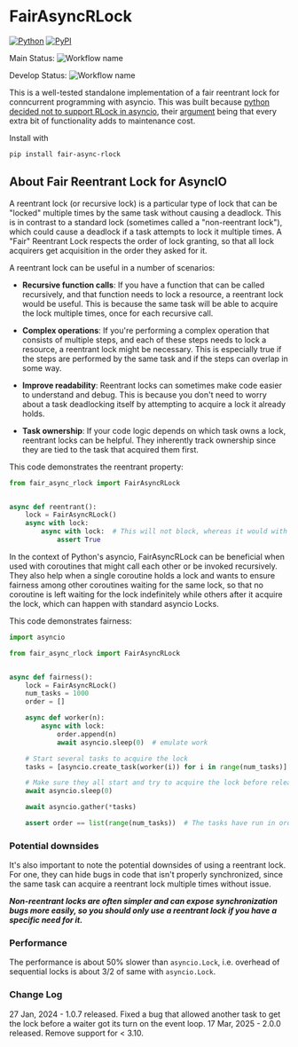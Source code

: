 # FairAsyncRLock

[![Python](https://img.shields.io/pypi/pyversions/fair_async_rlock.svg)](https://badge.fury.io/py/fair_async_rlock)
[![PyPI](https://badge.fury.io/py/fair_async_rlock.svg)](https://badge.fury.io/py/fair_async_rlock)

Main
Status: ![Workflow name](https://github.com/JoshuaAlbert/FairAsyncRLock/actions/workflows/unittests.yml/badge.svg?branch=main)

Develop
Status: ![Workflow name](https://github.com/JoshuaAlbert/FairAsyncRLock/actions/workflows/unittests.yml/badge.svg?branch=develop)

This is a well-tested standalone implementation of a fair reentrant lock for conncurrent programming with asyncio.
This was built
because [python decided not to support RLock in asyncio](https://discuss.python.org/t/asyncio-rlock-reentrant-locks-for-async-python/21509),
their [argument](https://discuss.python.org/t/asyncio-rlock-reentrant-locks-for-async-python/21509/2) being that every
extra bit of functionality adds to maintenance cost.

Install with

```bash
pip install fair-async-rlock
```

## About Fair Reentrant Lock for AsyncIO

A reentrant lock (or recursive lock) is a particular type of lock that can be "locked" multiple times by the same task
without causing a deadlock. This is in contrast to a standard lock (sometimes called a "non-reentrant lock"), which
could cause a deadlock if a task attempts to lock it multiple times. A "Fair" Reentrant Lock respects the order of lock
granting, so that all lock acquirers get acquisition in the order they asked for it.

A reentrant lock can be useful in a number of scenarios:

* **Recursive function calls**: If you have a function that can be called recursively, and that function needs to lock a
  resource, a reentrant lock would be useful. This is because the same task will be able to acquire the lock multiple
  times, once for each recursive call.

* **Complex operations**: If you're performing a complex operation that consists of multiple steps, and each of these
  steps
  needs to lock a resource, a reentrant lock might be necessary. This is especially true if the steps are performed by
  the
  same task and if the steps can overlap in some way.

* **Improve readability**: Reentrant locks can sometimes make code easier to understand and debug. This is because you
  don't
  need to worry about a task deadlocking itself by attempting to acquire a lock it already holds.

* **Task ownership**: If your code logic depends on which task owns a lock, reentrant locks can be
  helpful. They inherently track ownership since they are tied to the task that acquired them first.

This code demonstrates the reentrant property:

```python
from fair_async_rlock import FairAsyncRLock


async def reentrant():
    lock = FairAsyncRLock()
    async with lock:
        async with lock:  # This will not block, whereas it would with asyncio.Lock
            assert True
```

In the context of Python's asyncio, FairAsyncRLock can be beneficial when used with
coroutines that might call each other or be invoked recursively. They also help when a single coroutine holds a lock and
wants to ensure fairness among other coroutines waiting for the same lock, so that no coroutine is left waiting for the
lock indefinitely while others after it acquire the lock, which can happen with standard asyncio Locks.

This code demonstrates fairness:

```python
import asyncio

from fair_async_rlock import FairAsyncRLock


async def fairness():
    lock = FairAsyncRLock()
    num_tasks = 1000
    order = []

    async def worker(n):
        async with lock:
            order.append(n)
            await asyncio.sleep(0)  # emulate work

    # Start several tasks to acquire the lock
    tasks = [asyncio.create_task(worker(i)) for i in range(num_tasks)]

    # Make sure they all start and try to acquire the lock before releasing it
    await asyncio.sleep(0)

    await asyncio.gather(*tasks)

    assert order == list(range(num_tasks))  # The tasks have run in order
```

### Potential downsides

It's also important to note the potential downsides of using a reentrant lock.
For one, they can hide bugs in code that isn't properly synchronized, since
the same task can acquire a reentrant lock multiple times without issue.

**_Non-reentrant locks are often simpler and can expose synchronization bugs more easily, so you should only use a
reentrant lock if you have a specific need for it._**

### Performance

The performance is about 50% slower than `asyncio.Lock`, i.e. overhead of sequential locks is about 3/2 of same
with `asyncio.Lock`.

### Change Log

27 Jan, 2024 - 1.0.7 released. Fixed a bug that allowed another task to get the lock before a waiter got its turn on the
event loop.
17 Mar, 2025 - 2.0.0 released. Remove support for < 3.10.
